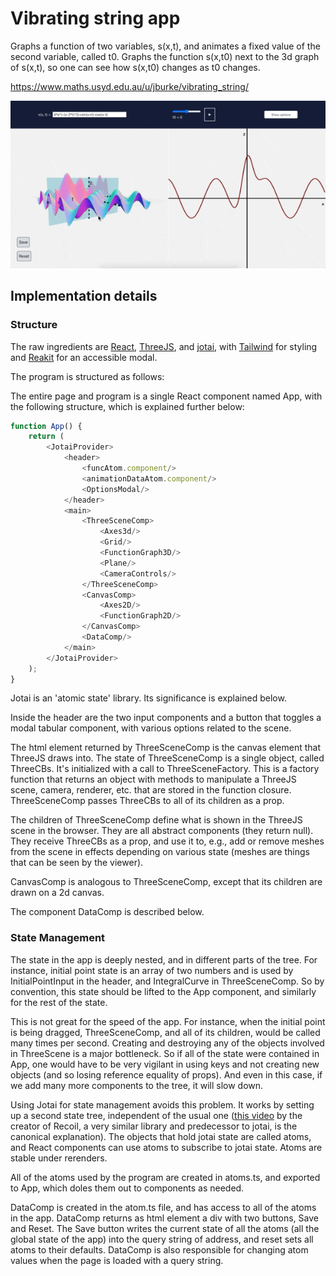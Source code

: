 # Vibrating string app

Graphs a function of two variables, s(x,t), and animates a fixed value
of the second variable, called t0. Graphs the function s(x,t0) next to
the 3d graph of s(x,t), so one can see how s(x,t0) changes as t0 changes.

https://www.maths.usyd.edu.au/u/jburke/vibrating_string/

![title](assets/overview.gif)

## Implementation details

### Structure

The raw ingredients are [React](https://reactjs.org/), [ThreeJS](https://threejs.org/), and [jotai](https://github.com/pmndrs/jotai), with [Tailwind](https://tailwindcss.com/) for styling
and [Reakit](https://reakit.io/) for an accessible modal. 

The program is structured as follows:

The entire page and program is a single React component named App,
with the following structure, which is explained further below:
```javascript
function App() {
    return (
        <JotaiProvider>
			<header>
				<funcAtom.component/>
				<animationDataAtom.component/>
				<OptionsModal/>
			</header>
			<main>
				<ThreeSceneComp>
					<Axes3d/>
					<Grid/>
					<FunctionGraph3D/>
					<Plane/>
					<CameraControls/>
				</ThreeSceneComp>
				<CanvasComp>
					<Axes2D/>
					<FunctionGraph2D/>
				</CanvasComp>
				<DataComp/>
			</main>
        </JotaiProvider>
    );
}
```

Jotai is an 'atomic state' library. Its significance is explained
below.

Inside the header are the two input components and a button that
toggles a modal tabular component, with various options related to the
scene.

The html element returned by ThreeSceneComp is the canvas element that
ThreeJS draws into. The state of ThreeSceneComp is a single object,
called ThreeCBs. It's initialized with a call to
ThreeSceneFactory. This is a factory function that returns an object
with methods to manipulate a ThreeJS scene, camera, renderer,
etc. that are stored in the function closure. ThreeSceneComp passes
ThreeCBs to all of its children as a prop.

The children of ThreeSceneComp define what is shown in the ThreeJS
 scene in the browser. They are all abstract components (they return
 null).  They receive ThreeCBs as a prop, and use it to, e.g., add or
 remove meshes from the scene in effects depending on various state
 (meshes are things that can be seen by the viewer).
 
CanvasComp is analogous to ThreeSceneComp, except that its children
are drawn on a 2d canvas.
  
The component DataComp is described below.

### State Management

The state in the app is deeply nested, and in different parts of the
tree. For instance, initial point state is an
array of two numbers and is used by InitialPointInput in
the header, and IntegralCurve in ThreeSceneComp. So by convention,
this state should be lifted to the App component, and similarly for
the rest of the state.

This is not great for the speed of the app. For instance, when the
initial point is being dragged, ThreeSceneComp, and all of its
children, would be called many times per second. Creating and
destroying any of the objects involved in ThreeScene is a major
bottleneck. So if all of
the state were contained in App, one would have to be very vigilant in using
keys and not creating new
objects (and so losing reference equality of props). And even in this
case, if we add many more components to the tree, it will slow down.

Using Jotai for state management avoids this problem. It works by setting up a second
state tree,  independent of the usual one ([this video](https://www.youtube.com/watch?v=_ISAA_Jt9kI&ab_channel=ReactEurope) by the
creator of Recoil, a very similar library and predecessor to jotai,
is the canonical explanation). The
objects that hold jotai state are called atoms, and React components can use
atoms to subscribe to jotai state. Atoms are stable under
rerenders. 

All of the atoms used by the program are created in atoms.ts, and
exported to App, which doles them out to components as needed. 

DataComp is created in the atom.ts file, and has access to all of the
atoms in the app. DataComp returns as html element a div with two
buttons, Save and Reset. The Save button writes the current state of
all the atoms (all the global state of the app) into the query string
of address, and reset sets all atoms to their defaults. DataComp is also
responsible for changing atom values when the page is loaded with a
query string.
